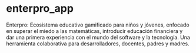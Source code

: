 # enterpro_app
Enterpro: Ecosistema educativo gamificado para niños y jóvenes, enfocado en superar el miedo a las matemáticas, introducir educación financiera y dar una primera experiencia con el mundo del software y la tecnología. Una herramienta colaborativa para desarrolladores, docentes, padres y madres.
